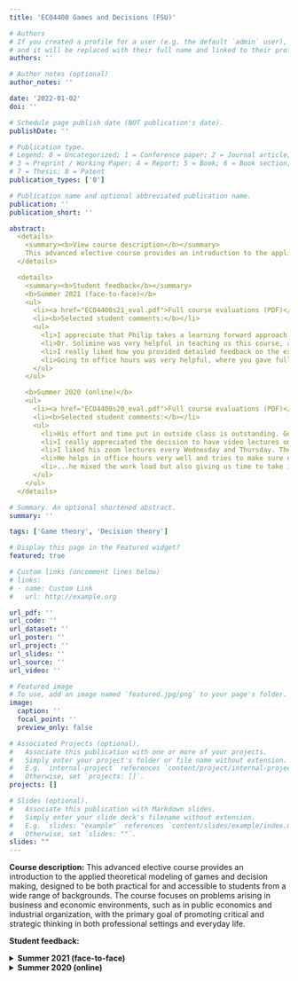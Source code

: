 ```yaml
---
title: 'ECO4400 Games and Decisions (FSU)'

# Authors
# If you created a profile for a user (e.g. the default `admin` user), write the username (folder name) here
# and it will be replaced with their full name and linked to their profile.
authors: ''

# Author notes (optional)
author_notes: ''

date: '2022-01-02'
doi: ''

# Schedule page publish date (NOT publication's date).
publishDate: ''

# Publication type.
# Legend: 0 = Uncategorized; 1 = Conference paper; 2 = Journal article;
# 3 = Preprint / Working Paper; 4 = Report; 5 = Book; 6 = Book section;
# 7 = Thesis; 8 = Patent
publication_types: ['0']

# Publication name and optional abbreviated publication name.
publication: ''
publication_short: ''

abstract: 
  <details>
    <summary><b>View course description</b></summary>
    This advanced elective course provides an introduction to the applied theoretical modeling of games and decision making, designed to be both practical for and accessible to students from a wide range of backgrounds. The course focuses on problems arising in business and economic environments, such as in public economics and industrial organization, with the primary goal of promoting critical and strategic thinking in both professional settings and everyday life.
  </details>

  <details>
    <summary><b>Student feedback</b></summary>
    <b>Summer 2021 (face-to-face)</b>
    <ul>
      <li><a href="ECO4400s21_eval.pdf">Full course evaluations (PDF)</a></li>
      <li><b>Selected student comments:</b></li>
      <ul>
        <li>I appreciate that Philip takes a learning forward approach to instructing this class, he is transparent about being 'an easy grader' and it is obvious that he is more focused on learning than he is on his students getting grades. I think this is conducive to a healthy learning environment, at least for me personally. I think I have learned more in this class than 90% of my other economics courses. The assignments are directly correlated with what we learned in class and they are short and to the point. There is no busy work asked of us which allows me to put in ample time into actual important studying/learning with the materials given. He always gives great detailed feedback and follow through points. I also enjoy MobLab.</li>
        <li>Dr. Solimine was very helpful in teaching us this course, and always offered additional help if we got lost on a problem. I really enjoyed having him as a professor.</li>
        <li>I really liked how you provided detailed feedback on the exams and problem sets. It really helped me understand and learn from my mistakes.</li>
        <li>Going to office hours was very helpful, where you gave full in depth explanations of the homework and exams each time for my understanding. The Mob Lab was fun to do because of the practical application of the material we learned was being put to use. I do not like senseless learning... ...with this class each week we learned then you would provide examples, sometimes in games relevance or real life economics issues where game theory could be implemented. With that in mind I thought it helped me be engaged a bit more.</li>
      </ul>
    </ul>

    <b>Summer 2020 (online)</b>
    <ul>
      <li><a href="ECO4400s20_eval.pdf">Full course evaluations (PDF)</a></li>
      <li><b>Selected student comments:</b></li>
      <ul>
        <li>His effort and time put in outside class is outstanding. Genuinely cares about his students. One of the best teachers I've had at fsu.</li>
        <li>I really appreciated the decision to have video lectures on MTuF and face-to-face lectures (or screen-to-screen I guess) lectures on WTh. This allowed for students to learn on their own in the beginning of the week and have ample time to ask a question during class before a quiz or assignment is due.</li>
        <li>I liked his zoom lectures every Wednesday and Thursday. They helped a lot with the pre recorded lectures he gave. He would take the time to help all of us out which I like.</li>
        <li>He helps in office hours very well and tries to make sure everyone understands what is going on even though its a tough class.</li>
        <li>...he mixed the work load but also giving us time to take in the information without us just doing it to do it. I know for a fact I will be using game theory everyday of my life.</li>
      </ul>
    </ul>
  </details>

# Summary. An optional shortened abstract.
summary: ''

tags: ['Game theory', 'Decision theory']

# Display this page in the Featured widget?
featured: true

# Custom links (uncomment lines below)
# links:
# - name: Custom Link
#   url: http://example.org

url_pdf: ''
url_code: ''
url_dataset: ''
url_poster: ''
url_project: ''
url_slides: ''
url_source: ''
url_video: ''

# Featured image
# To use, add an image named `featured.jpg/png` to your page's folder.
image:
  caption: ''
  focal_point: ''
  preview_only: false

# Associated Projects (optional).
#   Associate this publication with one or more of your projects.
#   Simply enter your project's folder or file name without extension.
#   E.g. `internal-project` references `content/project/internal-project/index.md`.
#   Otherwise, set `projects: []`.
projects: []

# Slides (optional).
#   Associate this publication with Markdown slides.
#   Simply enter your slide deck's filename without extension.
#   E.g. `slides: "example"` references `content/slides/example/index.md`.
#   Otherwise, set `slides: ""`.
slides: ""
---
```

**Course description:** This advanced elective course provides an introduction to the applied theoretical modeling of games and decision making, designed to be both practical for and accessible to students from a wide range of backgrounds. The course focuses on problems arising in business and economic environments, such as in public economics and industrial organization, with the primary goal of promoting critical and strategic thinking in both professional settings and everyday life.

**Student feedback:**
<details>
  <summary><b>Summer 2021 (face-to-face)</b></summary>
  <ul>
    <li><a href="ECO4400s21_eval.pdf">Full course evaluations (PDF)</a></li>
    <li><b>Selected student comments:</b></li>
    <ul>
      <li>I appreciate that Philip takes a learning forward approach to instructing this class, he is transparent about being 'an easy grader' and it is obvious that he is more focused on learning than he is on his students getting grades. I think this is conducive to a healthy learning environment, at least for me personally. I think I have learned more in this class than 90% of my other economics courses. The assignments are directly correlated with what we learned in class and they are short and to the point. There is no busy work asked of us which allows me to put in ample time into actual important studying/learning with the materials given. He always gives great detailed feedback and follow through points. I also enjoy MobLab.</li>
      <li>Dr. Solimine was very helpful in teaching us this course, and always offered additional help if we got lost on a problem. I really enjoyed having him as a professor.</li>
      <li>I really liked how you provided detailed feedback on the exams and problem sets. It really helped me understand and learn from my mistakes.</li>
      <li>Going to office hours was very helpful, where you gave full in depth explanations of the homework and exams each time for my understanding. The Mob Lab was fun to do because of the practical application of the material we learned was being put to use. I do not like senseless learning... ...with this class each week we learned then you would provide examples, sometimes in games relevance or real life economics issues where game theory could be implemented. With that in mind I thought it helped me be engaged a bit more.</li>
    </ul>
  </ul>
</details>

<details>
  <summary><b>Summer 2020 (online)</b></summary>
  <ul>
    <li><a href="ECO4400s20_eval.pdf">Full course evaluations (PDF)</a></li>
    <li><b>Selected student comments:</b></li>
    <ul>
      <li>His effort and time put in outside class is outstanding. Genuinely cares about his students. One of the best teachers I've had at fsu.</li>
      <li>I really appreciated the decision to have video lectures on MTuF and face-to-face lectures (or screen-to-screen I guess) lectures on WTh. This allowed for students to learn on their own in the beginning of the week and have ample time to ask a question during class before a quiz or assignment is due.</li>
      <li>I liked his zoom lectures every Wednesday and Thursday. They helped a lot with the pre recorded lectures he gave. He would take the time to help all of us out which I like.</li>
      <li>He helps in office hours very well and tries to make sure everyone understands what is going on even though its a tough class.</li>
      <li>...he mixed the work load but also giving us time to take in the information without us just doing it to do it. I know for a fact I will be using game theory everyday of my life.</li>
    </ul>
  </ul>
</details>